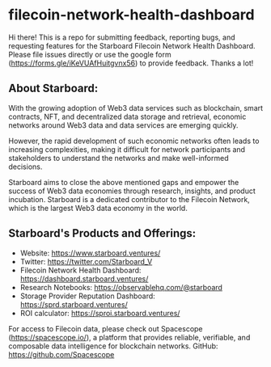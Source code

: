 # filecoin-network-health-dashboard
Hi there! This is a repo for submitting feedback, reporting bugs, and requesting features for the Starboard Filecoin Network Health Dashboard. Please file issues directly or use the google form (https://forms.gle/iKeVUAfHuitgvnx56) to provide feedback. Thanks a lot!

## About Starboard:
With the growing adoption of Web3 data services such as blockchain, smart contracts, NFT, and decentralized data storage and retrieval, economic networks around Web3 data and data services are emerging quickly. 

However, the rapid development of such economic networks often leads to increasing complexities, making it difficult for network participants and stakeholders to understand the networks and make well-informed decisions.

Starboard aims to close the above mentioned gaps and empower the success of Web3 data economies through research, insights, and product incubation. Starboard is a dedicated contributor to the Filecoin Network, which is the largest Web3 data economy in the world.

## Starboard's Products and Offerings:
- Website: https://www.starboard.ventures/
- Twitter: https://twitter.com/Starboard_V
- Filecoin Network Health Dashboard: https://dashboard.starboard.ventures/
- Research Notebooks: https://observablehq.com/@starboard
- Storage Provider Reputation Dashboard: https://sprd.starboard.ventures/
- ROI calculator: https://sproi.starboard.ventures/ 

For access to Filecoin data, please check out Spacescope (https://spacescope.io/), a platform that provides reliable, verifiable, and composable data intelligence for blockchain networks. GitHub: https://github.com/Spacescope
